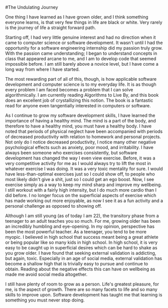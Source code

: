#The Undulating Journey

One thing I have learned as I have grown older, and I think something everyone learns, is that very few things in life are black or white.  Very rarely is the journey of life a straight forward path.

 Starting off, I had very little genuine interest and had no direction when it came to computer science or software development.  It wasn't until I had the opportunity for a software engineering internship did my passion truly grow.  With the passion came understanding; I began to understand concepts in class that appeared arcane to me, and I am to develop code that seemed impossible before. I am still barely above a novice level, but I have come a long way from where I have started.

 The most rewarding part of all of this, though, is how applicable software development and computer science is to my everyday life.  It is as though every problem I am faced becomes a problem that I can solve algorithmically.  I am currently reading Algorithms to Live By, and this book does an excellent job of crystallizing this notion.  The book is a fantastic read for anyone even tangentially interested in computers or software.

 As I continue to grow my software development skills, I have learned the importance of having a healthy mind.  The mind is a part of the body, and therefore to have a healthy mind, you must have a healthy body.  I have noted that periods of physical neglect have been accompanied with periods of decreased productivity with relation to homework and personal projects.  Not only do I notice decreased productivity, I notice many other negative psychological effects such as anxiety, poor mood, and irritability.  I have always been someone who exercises consistently, but software development has changed the way I even view exercise.  Before, it was a very competitive activity for me as I would always try to lift the most in whatever exercise I was doing.  It was a very toxic mentality for sure.  I would have less-than-optimal exercises just so I could show off, to people who most likely didn't give a shit, just so I could get an ego boost.  Now, I see exercise simply as a way to keep my mind sharp and improve my wellbeing.  I still workout with a fairly high intensity, but I do much more cardio than I did before.  I no longer focus on the superficial aspects of exercise which has made working out more enjoyable, as now I see it as a fun activity and a personal challenge as opposed to showing off.  

 Although I am still young (as of today I am 22), the transitory phase from a teenager to an adult teaches you so much.  For me, growing older has been an incredibly humbling and eye-opening.  In my opinion, perspective has been the most powerful teacher.  As a teenager, you tend to be more myopic.  I believed in high school that success meant being a great athlete or being popular like so many kids in high school.  In high school, it is very easy to be caught up in superficial desires which can be hard to shake as you grow older.  I have found that seeking external validation is addicting, but again, toxic.  Especially in an age of social media, external validation has become a shallow high that is trivially easy to pursue and continue to obtain.  Reading about the negative effects this can have on wellbeing as made me avoid social media altogether.  

 I still have plenty of room to grow as a person.  Life's greatest pleasure, for me, is the aspect of growth.  There are so many facets to life and so many skills to improve upon.  Software development has taught me that learning is something you must never stop doing.